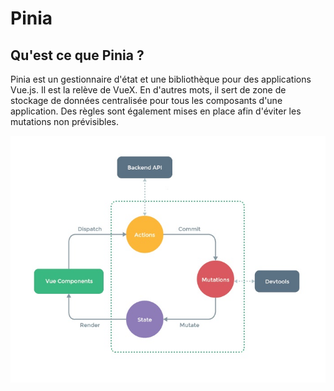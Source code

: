 # Pinia

## Qu'est ce que Pinia ?

Pinia est un gestionnaire d'état et une bibliothèque pour des applications Vue.js. Il est la relève de VueX. En d'autres mots, il sert de zone de stockage de données centralisée pour tous les composants d'une application. Des règles sont également mises en place afin d'éviter les mutations non prévisibles.

![Fonctionnement d'un gestionnaire d'état](../.gitbook/assets/gestionnaire-etat.jpg)
